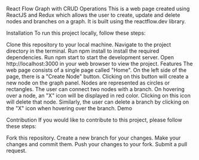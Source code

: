 React Flow Graph with CRUD Operations
This is a web page created using ReactJS and Redux which allows the user to create, update and delete nodes and branches on a graph. It is built using the reactflow.dev library.

Installation
To run this project locally, follow these steps:

Clone this repository to your local machine.
Navigate to the project directory in the terminal.
Run npm install to install the required dependencies.
Run npm start to start the development server.
Open http://localhost:3000 in your web browser to view the project.
Features
The web page consists of a single page called "Home".
On the left side of the page, there is a "Create Node" button. Clicking on this button will create a new node on the graph panel.
Nodes are represented as circles or rectangles.
The user can connect two nodes with a branch.
On hovering over a node, an "X" icon will be displayed in red color. Clicking on this icon will delete that node. Similarly, the user can delete a branch by clicking on the "X" icon when hovering over the branch.
Demo

Contribution
If you would like to contribute to this project, please follow these steps:

Fork this repository.
Create a new branch for your changes.
Make your changes and commit them.
Push your changes to your fork.
Submit a pull request.
